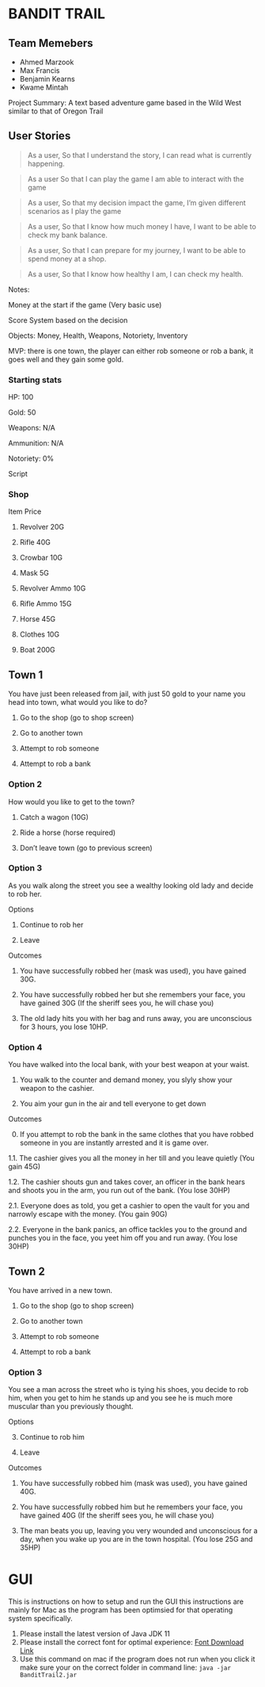 # BANDIT TRAIL

  ##  Team Memebers
- Ahmed Marzook
- Max Francis
- Benjamin Kearns
- Kwame Mintah

Project Summary: A text based adventure game based in the Wild West similar to that of Oregon Trail

## User Stories
>As a user,
So that I understand the story,
I can read what is currently happening.


>As a user
So that I can play the game
I am able to interact with the game

>As a user,
So that my decision impact the game,
I’m given different scenarios as I play the game

>As a user,
So that I know how much money I have,
I want to be able to check my bank balance.

>As a user,
So that I can prepare for my journey,
I want to be able to spend money at a shop.

>As a user,
So that I know how healthy I am,
I can check my health.

Notes:

Money at the start if the game (Very basic use)

Score System based on the decision

Objects: Money, Health, Weapons, Notoriety, Inventory

MVP: there is one town, the player can either rob someone or rob a bank, it goes well and they gain some gold.

### Starting stats

HP: 100

Gold: 50

Weapons: N/A

Ammunition: N/A

Notoriety: 0%

Script

### Shop

Item Price

1.  Revolver 20G
    
2.  Rifle 40G
    
3.  Crowbar 10G
    
4.  Mask 5G
    
5.  Revolver Ammo 10G
    
6.  Rifle Ammo 15G
    
7.  Horse 45G
    
8.  Clothes 10G
    
9.  Boat 200G
    
## Town 1

You have just been released from jail, with just 50 gold to your name you head into town, what would you like to do?

1.  Go to the shop (go to shop screen)
    
2.  Go to another town
    
3.  Attempt to rob someone
    
4.  Attempt to rob a bank

### Option 2

How would you like to get to the town?
1.  Catch a wagon (10G)
    
2.  Ride a horse (horse required)
    
3.  Don’t leave town (go to previous screen)

### Option 3

As you walk along the street you see a wealthy looking old lady and decide to rob her.

Options
1.  Continue to rob her
    
2.  Leave
    
Outcomes

1.  You have successfully robbed her (mask was used), you have gained 30G.
    
2.  You have successfully robbed her but she remembers your face, you have gained 30G (If the sheriff sees you, he will chase you)
    
3.  The old lady hits you with her bag and runs away, you are unconscious for 3 hours, you lose 10HP.

### Option 4

You have walked into the local bank, with your best weapon at your waist.

1.  You walk to the counter and demand money, you slyly show your weapon to the cashier.
    
2.  You aim your gun in the air and tell everyone to get down
    
Outcomes

0. If you attempt to rob the bank in the same clothes that you have robbed someone in you are instantly arrested and it is game over.

1.1. The cashier gives you all the money in her till and you leave quietly (You gain 45G)

1.2. The cashier shouts gun and takes cover, an officer in the bank hears and shoots you in the arm, you run out of the bank. (You lose 30HP)

2.1. Everyone does as told, you get a cashier to open the vault for you and narrowly escape with the money. (You gain 90G)

2.2. Everyone in the bank panics, an office tackles you to the ground and punches you in the face, you yeet him off you and run away. (You lose 30HP)

## Town 2

You have arrived in a new town.

1.  Go to the shop (go to shop screen)
    
2.  Go to another town
    
3.  Attempt to rob someone
    
4.  Attempt to rob a bank
    
### Option 3

You see a man across the street who is tying his shoes, you decide to rob him, when you get to him he stands up and you see he is much more muscular than you previously thought.

Options

3.  Continue to rob him
    
4.  Leave
    
Outcomes

1.  You have successfully robbed him (mask was used), you have gained 40G.
    
2.  You have successfully robbed him but he remembers your face, you have gained 40G (If the sheriff sees you, he will chase you)
    
3.  The man beats you up, leaving you very wounded and unconscious for a day, when you wake up you are in the town hospital. (You lose 25G and 35HP)
# GUI
This is instructions on how to setup and run the GUI this instructions are mainly for Mac as the program has been optimsied for that operating system specifically.

1. Please install the latest version of Java JDK 11
2. Please install the correct font for optimal experience: [Font Download Link](https://github.com/GoldenDrop/Kiokuryou_2D/tree/master/2D%20Kiokuryoku/Assets/Font)
3. Use this command on mac if the program does not run when you click it make sure your on the correct folder in command line: `java -jar BanditTrail2.jar`
